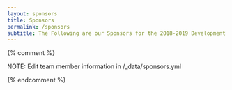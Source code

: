 ```yaml
---
layout: sponsors
title: Sponsors
permalink: /sponsors
subtitle: The Following are our Sponsors for the 2018-2019 Development Year! If you would like to sponsor us, feel free to send us a message through the contact us page!
---
```


{% comment %}

NOTE: Edit team member information in /_data/sponsors.yml

{% endcomment %}

<!--Content-->
